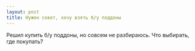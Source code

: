 ```yaml
---
layout: post 
title: Нужен совет, хочу взять б/у поддоны 
--- 
```

Решил купить б/у поддоны, но совсем не разбираюсь. Что выбирать, где покупать?